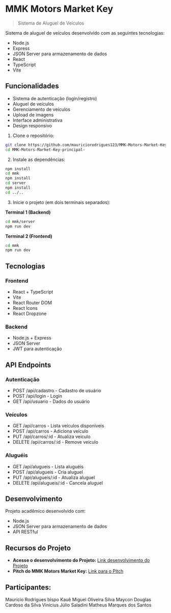 # MMK Motors Market Key

> Sistema de Aluguel de Veículos

Sistema de aluguel de veículos desenvolvido com as seguintes tecnologias:

+ Node.js
+ Express
+ JSON Server para armazenamento de dados
+ React
+ TypeScript
+ Vite

## Funcionalidades

- Sistema de autenticação (login/registro)
- Aluguel de veículos
- Gerenciamento de veículos
- Upload de imagens
- Interface administrativa
- Design responsivo


1. Clone o repositório:
```bash
git clone https://github.com/mauriciorodrigues123/MMK-Motors-Market-Key-principal-.git
cd MMK-Motors-Market-Key-principal-
```

2. Instale as dependências:
```bash
npm install
cd mmk
npm install
cd server
npm install
cd ../..
```

3. Inicie o projeto (em dois terminais separados):

**Terminal 1 (Backend)**
```bash
cd mmk/server
npm run dev
```

**Terminal 2 (Frontend)**
```bash
cd mmk
npm run dev
```

## Tecnologias

### Frontend
- React + TypeScript
- Vite
- React Router DOM
- React Icons
- React Dropzone

### Backend
- Node.js + Express
- JSON Server
- JWT para autenticação

## API Endpoints

### Autenticação
- POST /api/cadastro - Cadastro de usuário
- POST /api/login - Login
- GET /api/usuario - Dados do usuário

### Veículos
- GET /api/carros - Lista veículos disponíveis
- POST /api/carros - Adiciona veículo
- PUT /api/carros/:id - Atualiza veículo
- DELETE /api/carros/:id - Remove veículo

### Aluguéis
- GET /api/alugueis - Lista aluguéis
- POST /api/alugueis - Cria aluguel
- PUT /api/alugueis/:id - Atualiza aluguel
- DELETE /api/alugueis/:id - Cancela aluguel

## Desenvolvimento

Projeto acadêmico desenvolvido com:
- Node.js
- JSON Server para armazenamento de dados
- API RESTful

## Recursos do Projeto

*   **Acesse o desenvolvimento do Projeto:** [Link desenvolvimento do Projeto](https://1drv.ms/w/c/81c88c41ddf1fb22/EdkbPPW28OxAt-qc_52GpHgB9n2ppWfPGo9geZTB5GNxaw?e=kbfEbD)
*   **Pitch do MMK Motors Market Key:** [Link para o Pitch](https://youtu.be/5_--5iO8hWU?si=SLeKhk_JBClHqNwC)

## Participantes:

Maurício Rodrigues bispo 
Kauê Miguel Oliveira Silva
Maycon Douglas Cardoso da Silva 
Vinícius Júlio Saladini
Matheus Marques dos Santos